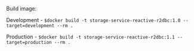 Build image:

Development - `$docker build -t storage-service-reactive-r2dbc:1.0 --target=development --rm .`

Production - `$docker build -t storage-service-reactive-r2dbc:1.1 --target=production --rm .`

